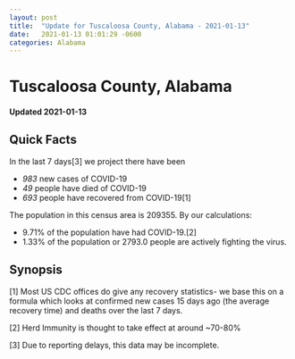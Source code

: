```yaml
---
layout: post
title:  "Update for Tuscaloosa County, Alabama - 2021-01-13"
date:   2021-01-13 01:01:29 -0600
categories: Alabama
---
```


# Tuscaloosa County, Alabama
#### Updated 2021-01-13

## Quick Facts

In the last 7 days[3] we project there have been
- *983* new cases of COVID-19
- *49* people have died of COVID-19
- *693* people have recovered from COVID-19[1]

The population in this census area is 209355. By our calculations:
- 9.71% of the population have had COVID-19.[2]
- 1.33% of the population or 2793.0 people are actively fighting the virus.

## Synopsis




[1] Most US CDC offices do give any recovery statistics- we base this on a formula which looks at confirmed new cases
15 days ago (the average recovery time) and deaths over the last 7 days.

[2] Herd Immunity is thought to take effect at around ~70-80%

[3] Due to reporting delays, this data may be incomplete.
 
    